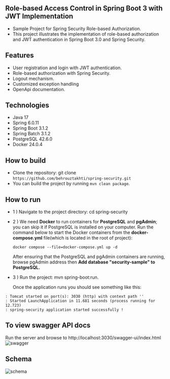 ## Role-based Access Control in Spring Boot 3 with JWT Implementation
- Sample Project for Spring Security Role-based Authorization.
- This project illustrates the implementation of role-based authorization and JWT authentication in Spring Boot 3.0 and Spring Security.

## Features
- User registration and login with JWT authentication.
- Role-based authorization with Spring Security.
- Logout mechanism.
- Customized exception handling
- OpenApi documentation.


## Technologies
- Java 17
- Spring 6.0.11
- Spring Boot 3.1.2
- Spring Batch 3.1.2
- PostgreSQL 42.6.0
- Docker 24.0.4

## How to build
- Clone the repository: git clone ```https://github.com/behrouztakhti/spring-security.git```
- You can build the project by running ```mvn clean package```.

## How to run
- 1 ) Navigate to the project directory: cd spring-security
- 2 ) We need **Docker** to run containers for **PostgreSQL** and **pgAdmin**;
you can skip it if PostgreSQL is installed on your computer.
Run the command below to start the Docker containers from the **docker-compose.yml** file(which is located in the root of project):

    ```agsl
    docker compose --file=docker-compose.yml up -d
    ```
    After ensuring that the PostgreSQL and pgAdmin containers are running,
    browse pgAdmin address then
    **Add database "security-sample" to PostgreSQL.**
- 3 ) Run the project: mvn spring-boot:run.

    Once the application runs you should see something like this:
```agsl
: Tomcat started on port(s): 3030 (http) with context path ''
: Started LaunchApplication in 11.681 seconds (process running for 12.723)
: spring-security application started successfully !
```
## To view swagger API docs
Run the server and browse to http://localhost:3030/swagger-ui/index.html
![swagger](https://github.com/behrouztakhti/spring-security/assets/6881159/28626ce9-fdde-473b-a053-43badd43e971)


## Schema
![schema](https://github.com/behrouztakhti/spring-security/assets/6881159/985eacbe-3efa-4516-a4d5-7d57f7d2bda4)



